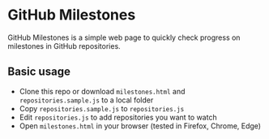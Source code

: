 GitHub Milestones
=================

GitHub Milestones is a simple web page to quickly check progress on milestones in GitHub repositories.

Basic usage
-----------

- Clone this repo or download `milestones.html` and `repositories.sample.js` to a local folder
- Copy `repositories.sample.js` to `repositories.js`
- Edit `repositories.js` to add repositories you want to watch
- Open `milestones.html` in your browser (tested in Firefox, Chrome, Edge)